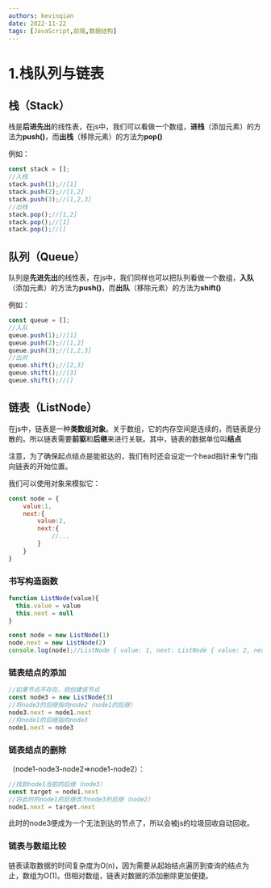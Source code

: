 ```yaml
---
authors: kevinqian
date: 2022-11-22
tags: [JavaScript,前端,数据结构]
---
```




# 1.栈队列与链表



## 栈（Stack）

栈是**后进先出**的线性表，在js中，我们可以看做一个数组，**进栈**（添加元素）的方法为**push()**，而**出栈**（移除元素）的方法为**pop()**

例如：

```js
const stack = [];
//入栈
stack.push(1);//[1]
stack.push(2);//[1,2]
stack.push(3);//[1,2,3]
//出栈
stack.pop();//[1,2]
stack.pop();//[1]
stack.pop();//[]
```



## 队列（Queue）

队列是**先进先出**的线性表，在js中，我们同样也可以把队列看做一个数组，**入队**（添加元素）的方法为**push()**，而**出队**（移除元素）的方法为**shift()**

例如：

```js
const queue = [];
//入队
queue.push(1);//[1]
queue.push(2);//[1,2]
queue.push(3);//[1,2,3]
//出对
queue.shift();//[2,3]
queue.shift();//[3]
queue.shift();//[]
```



## 链表（ListNode）

在js中，链表是一种**类数组对象**。关于数组，它的内存空间是连续的，而链表是分散的。所以链表需要**前驱**和**后继**来进行关联。其中，链表的数据单位叫**结点**

注意，为了确保起点结点是能抵达的，我们有时还会设定一个head指针来专门指向链表的开始位置。

我们可以使用对象来模拟它：

```js
const node = {
    value:1,
    next:{
        value:2,
        next:{
            //...
        }
    }
}
```

### 书写构造函数

```js
function ListNode(value){
  this.value = value
  this.next = null
}

const node = new ListNode(1)
node.next = new ListNode(2)
console.log(node);//ListNode { value: 1, next: ListNode { value: 2, next: null } }
```



### 链表结点的添加

```js
//如果节点不存在，则创建该节点
const node3 = new ListNode(3)
//将node3的后继指向node2（node1的后继）
node3.next = node1.next
//将node1的后继指向node3
node1.next = node3
```



### 链表结点的删除

（node1-node3-node2=>node1-node2）：

```js
//找到node1当前的后继（node3）
const target = node1.next
//将此时的node1的后继改为node3的后继（node2）
node1.next = target.next
```

此时的node3便成为一个无法到达的节点了，所以会被js的垃圾回收自动回收。



### 链表与数组比较

链表读取数据的时间复杂度为O(n)，因为需要从起始结点遍历到查询的结点为止，数组为O(1)。但相对数组，链表对数据的添加删除更加便捷。